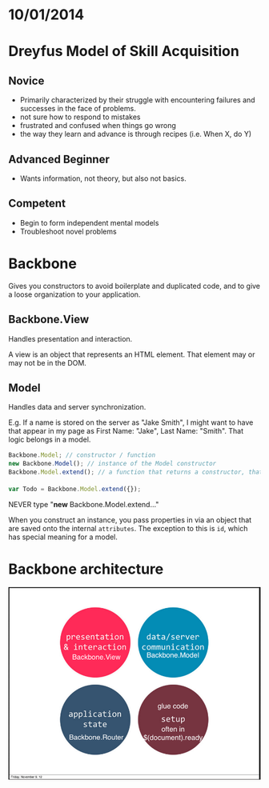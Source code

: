 # 10/01/2014
# Dreyfus Model of Skill Acquisition

## Novice
- Primarily characterized by their struggle with encountering failures and successes in the face of problems.
- not sure how to respond to mistakes
- frustrated and confused when things go wrong
- the way they learn and advance is through recipes (i.e. When X, do Y)

## Advanced Beginner
- Wants information, not theory, but also not basics.

## Competent
- Begin to form independent mental models
- Troubleshoot novel problems

# Backbone
Gives you constructors to avoid boilerplate and duplicated code, and to give a loose organization to your application.

## Backbone.View
Handles presentation and interaction.

A view is an object that represents an HTML element. That element may or may not be in the DOM.

## Model
Handles data and server synchronization.

E.g. If a name is stored on the server as "Jake Smith", I might want to have that appear in my page as First Name: "Jake", Last Name: "Smith". That logic belongs in a model.

```js
Backbone.Model; // constructor / function
new Backbone.Model(); // instance of the Model constructor
Backbone.Model.extend(); // a function that returns a constructor, that constructor is extended with the properties and methods you pass to extend.

var Todo = Backbone.Model.extend({});
```

NEVER type "**new** Backbone.Model.extend..."

When you construct an instance, you pass properties in via an object that are saved onto the internal `attributes`. The exception to this is `id`, which has special meaning for a model.

# Backbone architecture
![](Architecture.png)
